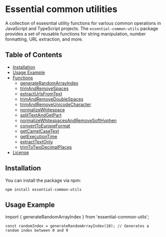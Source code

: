 # Essential common utilities

A collection of essesntial utility functions for various common operations in JavaScript and TypeScript projects. The `essential-common-utils` package provides a set of reusable functions for string manipulation, number formatting, URL extraction, and more.

## Table of Contents

-   [Installation](#installation)
-   [Usage Example](#usage-example)
-   [Functions](#functions)
    -   [generateRandomArrayIndex](#generaterandomarrayindex)
    -   [trimAndRemoveSpaces](#trimandremovespaces)
    -   [extractUrlsFromText](#extracturlsfromtext)
    -   [trimAndRemoveDoubleSpaces](#trimandremovedoublespaces)
    -   [trimAndRemoveUnicodeCharacter](#trimandremoveunicodecharacter)
    -   [normalizeWhitespace](#normalizewhitespace)
    -   [splitTextAndGetPart](#splittextandgetpart)
    -   [normalizeWhitespacesAndRemoveSoftHyphen](#normalizewhitespacesandremovesofthyphen)
    -   [convertToEuropeFormat](#converttoeuropeformat)
    -   [getCamelCaseText](#getcamelcasetext)
    -   [getExecutionTime](#getexecutiontime)
    -   [extractTextOnly](#extractTextOnly)
    -   [trimToTwoDecimalPlaces](#trimToTwoDecimalPlaces)
-   [License](#license)

## Installation

You can install the package via npm:

```shell
npm install essential-common-utils
```

## Usage Example

import { generateRandomArrayIndex } from 'essential-common-utils';

```shell
const randomIndex = generateRandomArrayIndex(10); // Generates a random index between 0 and 9
```
